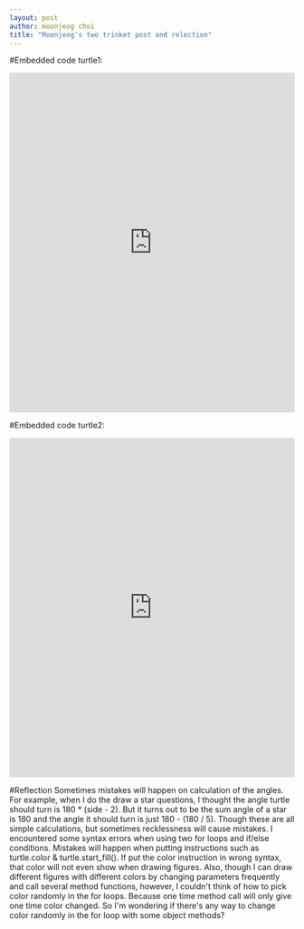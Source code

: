 ```yaml
---
layout: post
author: moonjeog choi
title: "Moonjeog's two trinket post and relection"
---
```


#Embedded code turtle1:
<iframe src="https://trinket.io/embed/python/2d5331231e" width="100%" height="600" frameborder="0" marginwidth="0" marginheight="0" allowfullscreen></iframe>

#Embedded code turtle2:
<iframe src="https://trinket.io/embed/python/5e546bc310" width="100%" height="600" frameborder="0" marginwidth="0" marginheight="0" allowfullscreen></iframe>

#Reflection
Sometimes mistakes will happen on calculation of the angles. For example, when I do the draw a star questions, I thought the angle turtle should turn is 180 * (side - 2). But it turns out to be the sum angle of a star is 180 and the angle it should turn is just 180 - (180 / 5). Though these are all simple calculations, but sometimes recklessness will cause mistakes.
I encountered some syntax errors when using two for loops and if/else conditions. Mistakes will happen when putting instructions such as turtle.color & turtle.start_fill(). If put the color instruction in wrong syntax, that color will not even show when drawing figures. Also, though I can draw different figures with different colors by changing parameters frequently 
and call several method functions, however, I couldn't think of how to pick color randomly in the for loops. Because one time method call will only give one time color changed. So I'm wondering if there's any way to change color randomly in the for loop with some object methods? 
